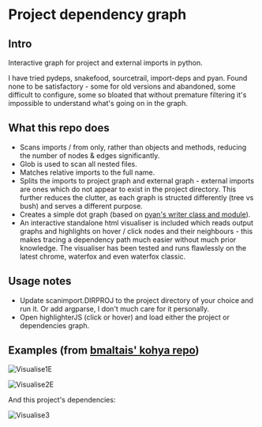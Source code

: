 # Project dependency graph
## Intro
Interactive graph for project and external imports in python.

I have tried pydeps, snakefood, sourcetrail, import-deps and pyan.
Found none to be satisfactory - some for old versions and abandoned, some difficult to configure, some so bloated that without premature filtering it's impossible to understand what's going on in the graph.

## What this repo does
- Scans imports / from only, rather than objects and methods, reducing the number of nodes & edges significantly.
- Glob is used to scan all nested files.
- Matches relative imports to the full name.
- Splits the imports to project graph and external graph - external imports are ones which do not appear to exist in the project directory. This further reduces the clutter, as each graph is structed differently (tree vs bush) and serves a different purpose.
- Creates a simple dot graph (based on [pyan's writer class and module](https://github.com/Technologicat/pyan)).
- An interactive standalone html visualiser is included which reads output graphs and highlights on hover / click nodes and their neighbours - this makes tracing a dependency path much easier without much prior knowledge. The visualiser has been tested and runs flawlessly on the latest chrome, waterfox and even waterfox classic.

## Usage notes
- Update scanimport.DIRPROJ to the project directory of your choice and run it. Or add argparse, I don't much care for it personally.
- Open highlighterJS (click or hover) and load either the project or dependencies graph.

## Examples (from [bmaltais' kohya repo](https://github.com/bmaltais/kohya_ss/))

![Visualise1E](https://github.com/user-attachments/assets/803c40d0-1c17-4061-9200-10160a409b22)

![Visualise2E](https://github.com/user-attachments/assets/437a98eb-b0e6-4c47-8034-7ce747bd5c75)

And this project's dependencies:

![Visualise3](https://github.com/user-attachments/assets/adb8cf28-144d-4257-a13b-105514345582)

